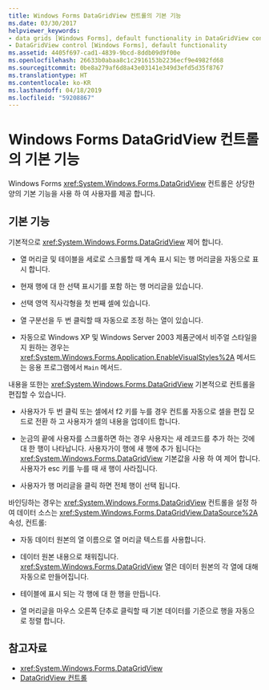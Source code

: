 ```yaml
---
title: Windows Forms DataGridView 컨트롤의 기본 기능
ms.date: 03/30/2017
helpviewer_keywords:
- data grids [Windows Forms], default functionality in DataGridView control
- DataGridView control [Windows Forms], default functionality
ms.assetid: 4405f697-cad1-4839-9bcd-8ddb09d9f00e
ms.openlocfilehash: 26633b0abaa8c1c2916153b2236ecf9e4982fd68
ms.sourcegitcommit: 0be8a279af6d8a43e03141e349d3efd5d35f8767
ms.translationtype: HT
ms.contentlocale: ko-KR
ms.lasthandoff: 04/18/2019
ms.locfileid: "59208867"
---
```

# <a name="default-functionality-in-the-windows-forms-datagridview-control"></a>Windows Forms DataGridView 컨트롤의 기본 기능
Windows Forms <xref:System.Windows.Forms.DataGridView> 컨트롤은 상당한 양의 기본 기능을 사용 하 여 사용자를 제공 합니다.  
  
## <a name="default-functionality"></a>기본 기능  
 기본적으로 <xref:System.Windows.Forms.DataGridView> 제어 합니다.  
  
-   열 머리글 및 테이블을 세로로 스크롤할 때 계속 표시 되는 행 머리글을 자동으로 표시 합니다.  
  
-   현재 행에 대 한 선택 표시기를 포함 하는 행 머리글을 있습니다.  
  
-   선택 영역 직사각형을 첫 번째 셀에 있습니다.  
  
-   열 구분선을 두 번 클릭할 때 자동으로 조정 하는 열이 있습니다.  
  
-   자동으로 Windows XP 및 Windows Server 2003 제품군에서 비주얼 스타일을 지 원하는 경우는 <xref:System.Windows.Forms.Application.EnableVisualStyles%2A> 메서드는 응용 프로그램에서 `Main` 메서드.  
  
 내용을 또한는 <xref:System.Windows.Forms.DataGridView> 기본적으로 컨트롤을 편집할 수 있습니다.  
  
-   사용자가 두 번 클릭 또는 셀에서 f2 키를 누를 경우 컨트롤 자동으로 셀을 편집 모드로 전환 하 고 사용자가 셀의 내용을 업데이트 합니다.  
  
-   눈금의 끝에 사용자를 스크롤하면 하는 경우 사용자는 새 레코드를 추가 하는 것에 대 한 행이 나타납니다. 사용자가이 행에 새 행에 추가 됩니다는 <xref:System.Windows.Forms.DataGridView> 기본값을 사용 하 여 제어 합니다. 사용자가 esc 키를 누를 때 새 행이 사라집니다.  
  
-   사용자가 행 머리글을 클릭 하면 전체 행이 선택 됩니다.  
  
 바인딩하는 경우는 <xref:System.Windows.Forms.DataGridView> 컨트롤을 설정 하 여 데이터 소스는 <xref:System.Windows.Forms.DataGridView.DataSource%2A> 속성, 컨트롤:  
  
-   자동 데이터 원본의 열 이름으로 열 머리글 텍스트를 사용합니다.  
  
-   데이터 원본 내용으로 채워집니다. <xref:System.Windows.Forms.DataGridView> 열은 데이터 원본의 각 열에 대해 자동으로 만들어집니다.  
  
-   테이블에 표시 되는 각 행에 대 한 행을 만듭니다.  
  
-   열 머리글을 마우스 오른쪽 단추로 클릭할 때 기본 데이터를 기준으로 행을 자동으로 정렬 합니다.  
  
## <a name="see-also"></a>참고자료

- <xref:System.Windows.Forms.DataGridView>
- [DataGridView 컨트롤](datagridview-control-windows-forms.md)
